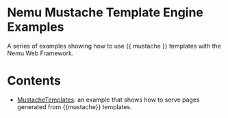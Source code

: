 # Nemu Mustache Template Engine Examples

A series of examples showing how to use {{ mustache  }} templates with the Nemu Web Framework.

# Contents

- [MustacheTemplates](mustache-templates): an example that shows how to serve pages generated from {{mustache}} templates.
